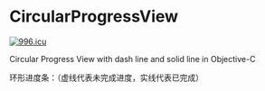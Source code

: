 # CircularProgressView

[![996.icu](https://img.shields.io/badge/link-996.icu-red.svg)](https://996.icu)

Circular Progress View with dash line and solid line in Objective-C


环形进度条：（虚线代表未完成进度，实线代表已完成）
